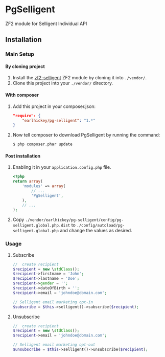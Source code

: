 PgSelligent
=============

ZF2 module for Selligent Individual API


Installation
------------

### Main Setup

#### By cloning project

1. Install the [zf2-selligent](https://github.com/earlhickey/PgSelligent) ZF2 module
   by cloning it into `./vendor/`.
2. Clone this project into your `./vendor/` directory.

#### With composer

1. Add this project in your composer.json:

    ```json
    "require": {
        "earlhickey/pg-selligent": "1.*"
    }
    ```

2. Now tell composer to download PgSelligent by running the command:

    ```bash
    $ php composer.phar update
    ```

#### Post installation

1. Enabling it in your `application.config.php` file.

    ```php
    <?php
    return array(
        'modules' => array(
            // ...
            'PgSelligent',
        ),
        // ...
    );
    ```
2. Copy `./vendor/earlhickey/pg-selligent/config/pg-selligent.global.php.dist` to `./config/autoload/pg-selligent.global.php` and change the values as desired.


### Usage

1. Subscribe

    ```php
    //  create recipient
    $recipient = new \stdClass();
    $recipient->firstname = 'John';
    $recipient->lastname = 'Doe';
    $recipient->gender = '';
    $recipient->dateOfBirth = '';
    $recipient->email = 'johndoe@domain.com';

    // Selligent email marketing opt-in
    $subscribe = $this->selligent()->subscribe($recipient);
    ```

3. Unsubscribe

    ```php
    //  create recipient
    $recipient = new \stdClass();
    $recipient->email = 'johndoe@domain.com';

    // Selligent email marketing opt-out
    $unsubscribe = $this->selligent()->unsubscribe($recipient);
    ```
